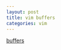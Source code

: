 ```yaml
---
layout: post
title: vim buffers
categories: vim
---
```


[buffers](http://usevim.com/2012/03/23/buffers/)
